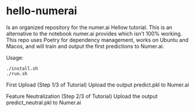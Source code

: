# hello-numerai

Is an organized repository for the numer.ai Hellow tutorial.  This is an alternative to the notebook numer.ai provides which isn't 100% working.  This repo uses Poetry for dependency management, works on Ubuntu and Macos, and will train and output the first predictions to Numer.ai.


Usage:

```
./install.sh
./run.sh
```


First Upload (Step 1/3 of Tutorial)
Upload the output predict.pkl to Numer.ai


Feature Neutralization (Step 2/3 of Tutorial)
Upload the output predict_neutral.pkl to Numer.ai



